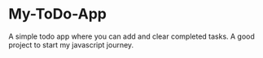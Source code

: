 # My-ToDo-App
A simple todo app where you can add and clear completed tasks. A good project to start my javascript journey.

